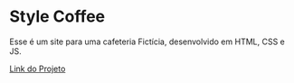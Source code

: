 # Style Coffee
Esse é um site para uma cafeteria Fictícia, desenvolvido em HTML, CSS e JS.

[Link do Projeto](https://brunog-code.github.io/style-coffee/)
